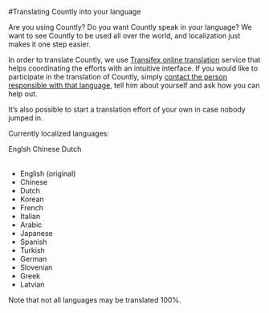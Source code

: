 #Translating Countly into your language

Are you using Countly? Do you want Countly speak in your language? We want to see Countly to be used all over the world, and localization just makes it one step easier.

In order to translate Countly, we use [Transifex online translation](https://www.transifex.com/projects/p/countly) service that helps coordinating the efforts with an intuitive interface. If you would like to participate in the translation of Countly, simply [contact the person responsible with that language](https://www.transifex.com/projects/p/countly/), tell him about yourself and ask how you can help out.

It’s also possible to start a translation effort of your own in case nobody jumped in.

Currently localized languages:

<table>
  <tr>
Englsh  
</tr>
  <tr>
Chinese
  </tr>
  <tr>
Dutch
  </tr>
</table>


* English  (original)
* Chinese
* Dutch
* Korean
* French
* Italian
* Arabic
* Japanese
* Spanish
* Turkish
* German
* Slovenian
* Greek
* Latvian

Note that not all languages may be translated 100%.
